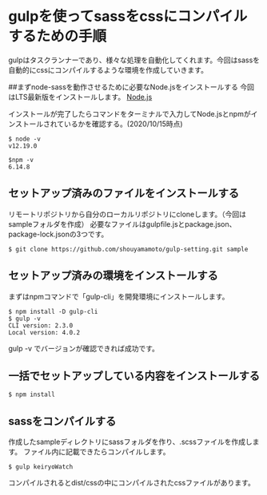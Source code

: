 # gulpを使ってsassをcssにコンパイルするための手順
gulpはタスクランナーであり、様々な処理を自動化してくれます。今回はsassを自動的にcssにコンパイルするような環境を作成していきます。

##まずnode-sassを動作させるために必要なNode.jsをインストールする
今回はLTS最新版をインストールします。
[Node.js](https://nodejs.org/)

インストールが完了したらコマンドをターミナルで入力してNode.jsとnpmがインストールされているかを確認する。(2020/10/15時点)
```
$ node -v
v12.19.0

$npm -v
6.14.8
```

## セットアップ済みのファイルをインストールする
リモートリポジトリから自分のローカルリポジトリにcloneします。（今回はsampleフォルダを作成）
必要なファイルはgulpfile.jsとpackage.json、package-lock.jsonの3つです。
```
$ git clone https://github.com/shouyamamoto/gulp-setting.git sample
```

## セットアップ済みの環境をインストールする
まずはnpmコマンドで「gulp-cli」を開発環境にインストールします。
```
$ npm install -D gulp-cli
$ gulp -v
CLI version: 2.3.0
Local version: 4.0.2
```

gulp -v でバージョンが確認できれば成功です。

## 一括でセットアップしている内容をインストールする
```
$ npm install
```

## sassをコンパイルする
作成したsampleディレクトリにsassフォルダを作り、.scssファイルを作成します。
ファイル内に記載できたらコンパイルします。
```
$ gulp keiryoWatch
```
コンパイルされるとdist/cssの中にコンパイルされたcssファイルがあります。